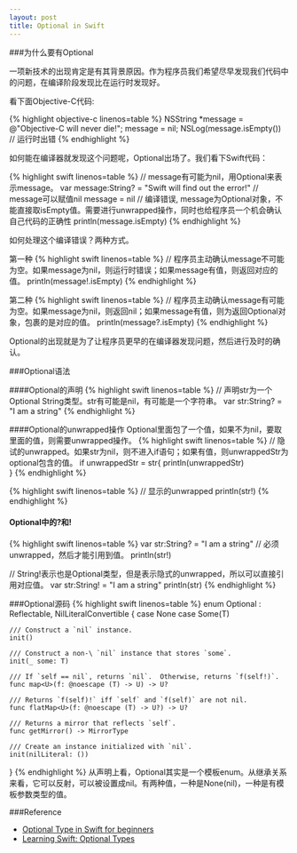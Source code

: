 ```yaml
---
layout: post
title: Optional in Swift
---
```

###为什么要有Optional

一项新技术的出现肯定是有其背景原因。作为程序员我们希望尽早发现我们代码中的问题，在编译阶段发现比在运行时发现好。

看下面Objective-C代码:

{% highlight objective-c linenos=table %}
NSString *message = @"Objective-C will never die!";
message = nil;
NSLog(message.isEmpty()) // 运行时出错
{% endhighlight %}

如何能在编译器就发现这个问题呢，Optional出场了。我们看下Swift代码：

{% highlight swift linenos=table %}
// message有可能为nil，用Optional来表示message。
var message:String? = "Swift will find out the error!"
// message可以赋值nil
message = nil
// 编译错误, message为Optional对象，不能直接取isEmpty值。需要进行unwrapped操作，同时也给程序员一个机会确认自己代码的正确性
println(message.isEmpty)
{% endhighlight %}

如何处理这个编译错误？两种方式。

第一种
{% highlight swift linenos=table %}
// 程序员主动确认message不可能为空。如果message为nil，则运行时错误；如果message有值，则返回对应的值。
println(message!.isEmpty) 
{% endhighlight %}

第二种
{% highlight swift linenos=table %}
// 程序员主动确认message有可能为空。如果message为nil，则返回nil；如果message有值，则为返回Optional对象，包裹的是对应的值。
println(message?.isEmpty) 
{% endhighlight %}

Optional的出现就是为了让程序员更早的在编译器发现问题，然后进行及时的确认。

###Optional语法

####Optional的声明
{% highlight swift linenos=table %}
// 声明str为一个Optional String类型。str有可能是nil，有可能是一个字符串。
var str:String? = "I am a string"
{% endhighlight %}

####Optional的unwrapped操作
Optional里面包了一个值，如果不为nil，要取里面的值，则需要unwrapped操作。
{% highlight swift linenos=table %}
// 隐试的unwrapped。如果str为nil，则不进入if语句；如果有值，则unwrappedStr为optional包含的值。
if unwrappedStr = str{
    println(unwrappedStr)    
}
{% endhighlight %}

{% highlight swift linenos=table %}
// 显示的unwrapped
println(str!)
{% endhighlight %}

#### Optional中的?和!
{% highlight swift linenos=table %}
var str:String? = "I am a string"
// 必须unwrapped，然后才能引用到值。
println(str!)

// String!表示也是Optional类型，但是表示隐式的unwrapped，所以可以直接引用对应值。
var str:String! = "I am a string"
println(str)
{% endhighlight %}


###Optional源码
{% highlight swift linenos=table %}
enum Optional<T> : Reflectable, NilLiteralConvertible {
    case None
    case Some(T)

    /// Construct a `nil` instance.
    init()

    /// Construct a non-\ `nil` instance that stores `some`.
    init(_ some: T)

    /// If `self == nil`, returns `nil`.  Otherwise, returns `f(self!)`.
    func map<U>(f: @noescape (T) -> U) -> U?

    /// Returns `f(self)!` iff `self` and `f(self)` are not nil.
    func flatMap<U>(f: @noescape (T) -> U?) -> U?

    /// Returns a mirror that reflects `self`.
    func getMirror() -> MirrorType

    /// Create an instance initialized with `nil`.
    init(nilLiteral: ())
}
{% endhighlight %}
从声明上看，Optional其实是一个模板enum。从继承关系来看，它可以反射，可以被设置成nil。有两种值，一种是None(nil)，一种是有模板参数类型的值。


###Reference

* [Optional Type in Swift for beginners](http://www.appcoda.com/beginners-guide-optionals-swift/)
* [Learning Swift: Optional Types](http://lithium3141.com/blog/2014/06/19/learning-swift-optional-types/)